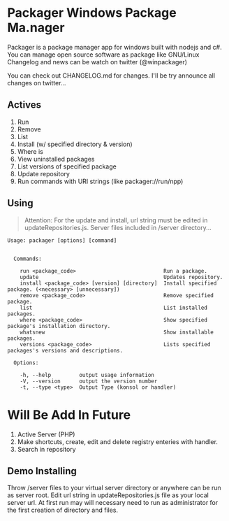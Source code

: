Packager Windows Package Ma.nager
=================================

Packager is a package manager app for windows built with nodejs and c#. You can manage open source software as package like GNU/Linux
Changelog and news can be watch on twitter (@winpackager)

You can check out CHANGELOG.md for changes. I'll be try announce all changes on twitter...

Actives
-------
1. Run
2. Remove
3. List
5. Install (w/ specified directory & version)
6. Where is
7. View uninstalled packages
8. List versions of specified package
9. Update repository
10. Run commands with URI strings (like packager://run/npp)

Using
-----
>Attention: For the update and install, url string must be edited in updateRepositories.js. Server files included in /server directory...


```
Usage: packager [options] [command]


  Commands:

    run <package_code>                            Run a package.
    update                                        Updates repository.
    install <package_code> [version] [directory]  Install specified package. (<necessary> [unnecessary])
    remove <package_code>                         Remove specified package.
    list                                          List installed packages.
    where <package_code>                          Show specified package's installation directory.
    whatsnew                                      Show installable packages.
    versions <package_code>                       Lists specified packages's versions and descriptions.

  Options:

    -h, --help         output usage information
    -V, --version      output the version number
    -t, --type <type>  Output Type (konsol or handler)                                 
```

Will Be Add In Future
=====================
1. Active Server (PHP)
2. Make shortcuts, create, edit and delete registry enteries with handler.
3. Search in repository

Demo Installing
---------------
Throw /server files to your virtual server directory or anywhere can be run as server root. Edit url string in updateRepositories.js file as your local server url. At first run may will necessary need to run as administrator for the first creation of directory and files.
